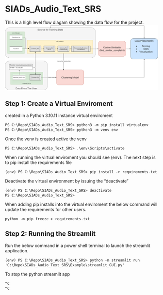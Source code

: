 # SIADs_Audio_Text_SRS
This is a high level flow diagam showing the data flow for the project.
![Alt text here](Resources/Project_Flow_Diagram.drawio.png)

## Step 1: Create a Virtual Enviroment
created in a Python 3.10.11 instance virtual enviroment
```
PS C:\Repo\SIADs_Audio_Text_SRS> python3 -m pip install virtualenv
PS C:\Repo\SIADs_Audio_Text_SRS> python3 -m venv env
```
Once the venv is created active the venv
```
PS C:\Repo\SIADs_Audio_Text_SRS> .\env\Scripts\activate
```
When running the virtual enviroment you should see (env). The next step is to pip install the requirements file
```
(env) PS C:\Repo\SIADs_Audio_Text_SRS> pip install -r requirements.txt
```
Deactivate the virtual environment by issuing the “deactivate” 
```
(env) PS C:\Repo\SIADs_Audio_Text_SRS> deactivate  
PS C:\Repo\SIADs_Audio_Text_SRS> 
```
When adding pip installs into the virtual enviroment the below command will update the requirements for other users.
```
python -m pip freeze > requirements.txt
```
## Step 2: Running the Streamlit
Run the below command in a power shell terminal to launch the streamlit application.
```
(env) PS C:\Repo\SIADs_Audio_Text_SRS> python -m streamlit run 'C:\Repo\SIADs_Audio_Text_SRS\Example\streamlit_GUI.py'
```
To stop the python streamlit app
```
^C
^C
```